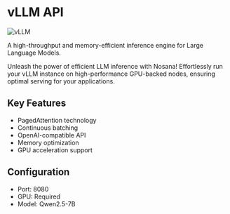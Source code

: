 # vLLM API

![vLLM](link-to-image)

A high-throughput and memory-efficient inference engine for Large Language Models.

Unleash the power of efficient LLM inference with Nosana! Effortlessly run your vLLM instance on high-performance GPU-backed nodes, ensuring optimal serving for your applications.

## Key Features
- PagedAttention technology
- Continuous batching
- OpenAI-compatible API
- Memory optimization
- GPU acceleration support

## Configuration
- Port: 8080
- GPU: Required
- Model: Qwen2.5-7B